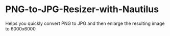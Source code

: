 # PNG-to-JPG-Resizer-with-Nautilus
Helps you quickly convert PNG to JPG and then enlarge the resulting image to 6000x6000
